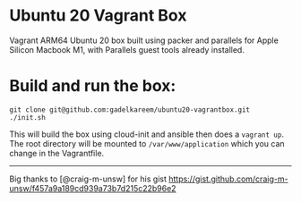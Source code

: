 # Ubuntu 20 Vagrant Box
Vagrant ARM64 Ubuntu 20 box built using packer and parallels for Apple Silicon Macbook M1, with Parallels guest tools already installed.

# Build and run the box:
```shell
git clone git@github.com:gadelkareem/ubuntu20-vagrantbox.git
./init.sh
```
This will build the box using cloud-init and ansible then does a `vagrant up`. The root directory will be mounted to `/var/www/application` which you can change in the Vagrantfile.


---
Big thanks to [@craig-m-unsw] for his gist https://gist.github.com/craig-m-unsw/f457a9a189cd939a73b7d215c22b96e2
